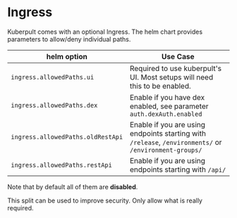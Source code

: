 # Ingress

Kuberpult comes with an optional Ingress.
The helm chart provides parameters to allow/deny individual paths.

| helm option                       | Use Case                                                                                                |
|-----------------------------------|---------------------------------------------------------------------------------------------------------|
| `ingress.allowedPaths.ui`         | Required to use kuberpult's UI. Most setups will need this to be enabled.                               |
| `ingress.allowedPaths.dex`        | Enable if you have dex enabled, see parameter `auth.dexAuth.enabled`                                    |
| `ingress.allowedPaths.oldRestApi` | Enable if you are using endpoints starting with `/release`,  `/environments/` or `/environment-groups/` |
| `ingress.allowedPaths.restApi`    | Enable if you are using endpoints starting with `/api/`                                                 |

Note that by default all of them are **disabled**.

This split can be used to improve security.
Only allow what is really required.


